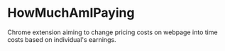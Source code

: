 HowMuchAmIPaying
================

Chrome extension aiming to change pricing costs on webpage into time costs based on individual's earnings. 
